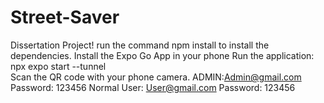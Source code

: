 # Street-Saver
Dissertation Project!
run the command npm install to install the dependencies.
Install the Expo Go App in your phone
Run the application: npx expo start --tunnel  
Scan the QR code with your phone camera.
ADMIN:Admin@gmail.com
Password: 123456
Normal User: User@gmail.com
Password: 123456
